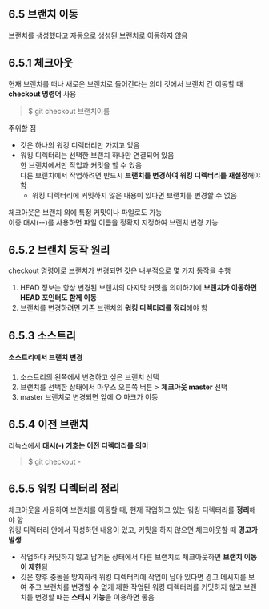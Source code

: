 ## 6.5 브랜치 이동
브랜치를 생성했다고 자동으로 생성된 브랜치로 이동하지 않음


## 6.5.1 체크아웃
현재 브랜치를 떠나 새로운 브랜치로 들어간다는 의미
깃에서 브랜치 간 이동할 때 **checkout 명령어** 사용
> $ git checkout 브랜치이름

주위할 점
+ 깃은 하나의 워킹 디렉터리만 가지고 있음
+ 워킹 디렉터리는 선택한 브랜치 하나만 연결되어 있음 <br>
  한 브랜치에서만 작업과 커밋을 할 수 있음 <br>
 다른 브랜치에서 작업하려면 반드시 **브랜치를 변경하여 워킹 디렉터리를 재설정**해야 함
  + 워킹 디렉터리에 커밋하지 않은 내용이 있다면 브랜치를 변경할 수 없음
 
 체크아웃은 브랜치 외에 특정 커밋이나 파일로도 가능 <br>
 이중 대시(--)를 사용하면 파일 이름을 정확지 지정하여 브랜치 변경 가능


## 6.5.2 브랜치 동작 원리
checkout 명령어로 브랜치가 변경되면 깃은 내부적으로 몇 가지 동작을 수행
1. HEAD 정보는 항상 변경된 브랜치의 마지막 커밋을 의미하기에 **브랜치가 이동하면 HEAD 포인터도 함께 이동**
2. 브랜치를 변경하려면 기존 브랜치의 **워킹 디렉터리를 정리**해야 함


## 6.5.3 소스트리

#### 소스트리에서 브랜치 변경
1. 소스트리의 왼쪽에서 변경하고 싶은 브랜치 선택
2. 브랜치를 선택한 상태에서 마우스 오른쪽 버튼 > **체크아웃 master** 선택
3. master 브랜치로 변경되면 앞에 ○ 마크가 이동


## 6.5.4 이전 브랜치
리눅스에서 **대시(-) 기호는 이전 디렉터리를 의미**
> $ git checkout -


## 6.5.5 워킹 디렉터리 정리
체크아웃을 사용하여 브랜치를 이동할 때, 현재 작업하고 있는 워킹 디렉터리를 **정리**해야 함 <br>
워킹 디렉터리 안에서 작성하던 내용이 있고, 커밋을 하지 않으면 체크아웃할 때 **경고가 발생**
  + 작업하다 커밋하지 않고 남겨둔 상태에서 다른 브랜치로 체크아웃하면 **브랜치 이동이 제한**됨
  + 깃은 향후 충돌을 방지하려 워킹 디렉터리에 작업이 남아 있다면 경고 메시지를 보여 주고 브랜치를 변경할 수 없게 제한
작업된 워킹 디렉터리를 커밋하지 않고 브랜치를 변경할 때는 **스태시 기능**을 이용하면 좋음
